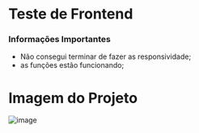 # Teste de Frontend

### Informações Importantes

- Não consegui terminar de fazer as responsividade;
- as funções estão funcionando;

# Imagem do Projeto
![image](https://github.com/user-attachments/assets/6fa82d47-48ab-45ec-8dd4-cb29c1f00f1e)
